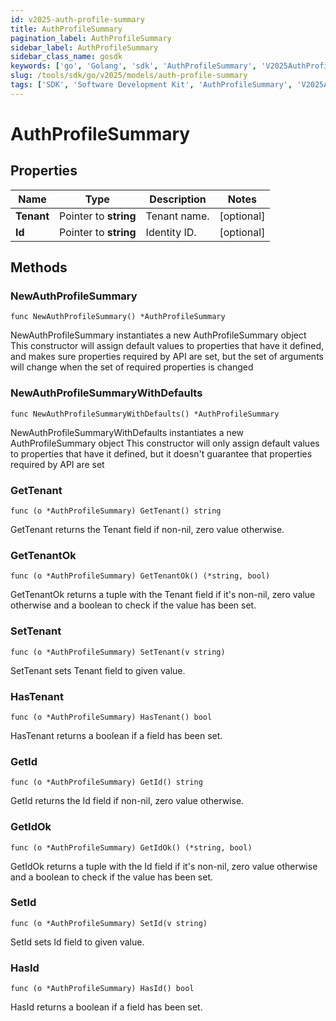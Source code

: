 ```yaml
---
id: v2025-auth-profile-summary
title: AuthProfileSummary
pagination_label: AuthProfileSummary
sidebar_label: AuthProfileSummary
sidebar_class_name: gosdk
keywords: ['go', 'Golang', 'sdk', 'AuthProfileSummary', 'V2025AuthProfileSummary'] 
slug: /tools/sdk/go/v2025/models/auth-profile-summary
tags: ['SDK', 'Software Development Kit', 'AuthProfileSummary', 'V2025AuthProfileSummary']
---
```


# AuthProfileSummary

## Properties

Name | Type | Description | Notes
------------ | ------------- | ------------- | -------------
**Tenant** | Pointer to **string** | Tenant name. | [optional] 
**Id** | Pointer to **string** | Identity ID. | [optional] 

## Methods

### NewAuthProfileSummary

`func NewAuthProfileSummary() *AuthProfileSummary`

NewAuthProfileSummary instantiates a new AuthProfileSummary object
This constructor will assign default values to properties that have it defined,
and makes sure properties required by API are set, but the set of arguments
will change when the set of required properties is changed

### NewAuthProfileSummaryWithDefaults

`func NewAuthProfileSummaryWithDefaults() *AuthProfileSummary`

NewAuthProfileSummaryWithDefaults instantiates a new AuthProfileSummary object
This constructor will only assign default values to properties that have it defined,
but it doesn't guarantee that properties required by API are set

### GetTenant

`func (o *AuthProfileSummary) GetTenant() string`

GetTenant returns the Tenant field if non-nil, zero value otherwise.

### GetTenantOk

`func (o *AuthProfileSummary) GetTenantOk() (*string, bool)`

GetTenantOk returns a tuple with the Tenant field if it's non-nil, zero value otherwise
and a boolean to check if the value has been set.

### SetTenant

`func (o *AuthProfileSummary) SetTenant(v string)`

SetTenant sets Tenant field to given value.

### HasTenant

`func (o *AuthProfileSummary) HasTenant() bool`

HasTenant returns a boolean if a field has been set.

### GetId

`func (o *AuthProfileSummary) GetId() string`

GetId returns the Id field if non-nil, zero value otherwise.

### GetIdOk

`func (o *AuthProfileSummary) GetIdOk() (*string, bool)`

GetIdOk returns a tuple with the Id field if it's non-nil, zero value otherwise
and a boolean to check if the value has been set.

### SetId

`func (o *AuthProfileSummary) SetId(v string)`

SetId sets Id field to given value.

### HasId

`func (o *AuthProfileSummary) HasId() bool`

HasId returns a boolean if a field has been set.


